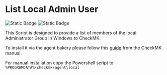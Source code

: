# List Local Admin User

![Static Badge](https://img.shields.io/badge/CheckMK-Plugin-gree)
![Static Badge](https://img.shields.io/badge/Version-1.0.0-green)

This Script is designed to provide a list of members of the local Administrator Group in Windows to CheckMK.

To install it via the agent bakery please follow this [guide](https://docs.checkmk.com/latest/en/localchecks.html#bakery) from the CheckMK manual.

For manual installation copy the Powershell script to ```%PROGRAMDATA%\checkmk\agent\local```


